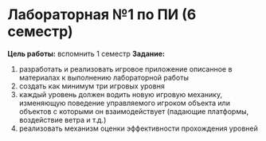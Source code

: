 # Лабораторная №1 по ПИ (6 семестр)
**Цель работы:** вспомнить 1 семестр
**Задание:**
1. разработать и реализовать игровое приложение описанное в материалах к выполнению лабораторной работы
2. создать как минимум три игровых уровня
3. каждый уровень должен водить новую игровую механику, изменяющую поведение управляемого игроком объекта или объектов с которыми он взаимодействует (падающие платформы, воздействие ветра и т.д.) 
4. реализовать механизм оценки эффективности прохождения уровней